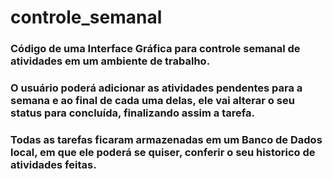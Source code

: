 # controle_semanal

### Código de uma Interface Gráfica para controle semanal de atividades em um ambiente de trabalho.
### O usuário poderá adicionar as atividades pendentes para a semana e ao final de cada uma delas, ele vai alterar o seu status para concluída, finalizando assim a tarefa.
### Todas as tarefas ficaram armazenadas em um Banco de Dados local, em que ele poderá se quiser, conferir o seu historico de atividades feitas.